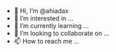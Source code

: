 - 👋 Hi, I’m @ahiadax
- 👀 I’m interested in ...
- 🌱 I’m currently learning ...
- 💞️ I’m looking to collaborate on ...
- 📫 How to reach me ...

<!---
ahiadax/ahiadax is a ✨ special ✨ repository because its `README.md` (this file) appears on your GitHub profile.
You can click the Preview link to take a look at your changes.
--->
